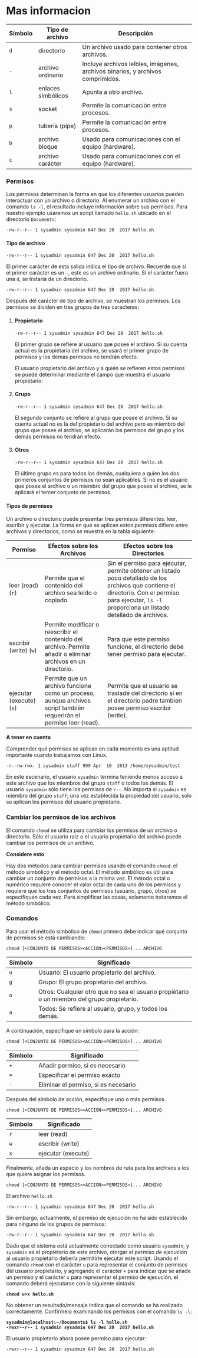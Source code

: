 # Mas informacion

| Símbolo | Tipo de archivo    | Descripción                                                                    |
| ------- | ------------------ | ------------------------------------------------------------------------------ |
| `d`     | directorio         | Un archivo usado para contener otros archivos.                                 |
| `-`     | archivo ordinario  | Incluye archivos leíbles, imágenes, archivos binarios, y archivos comprimidos. |
| `l`     | enlaces simbólicos | Apunta a otro archivo.                                                         |
| `s`     | socket             | Permite la comunicación entre procesos.                                        |
| `p`     | tubería (pipe)     | Permite la comunicación entre procesos.                                        |
| `b`     | archivo bloque     | Usado para comunicaciones con el equipo (hardware).                            |
| `c`     | archivo carácter   | Usado para comunicaciones con el equipo (hardware).                            |

### Permisos

Los permisos determinan la forma en que los diferentes usuarios pueden interactuar con un archivo o directorio. Al enumerar un archivo con el comando `ls -l`, el resultado incluye información sobre sus permisos. Para nuestro ejemplo usaremos un script llamado `hello.sh` ubicado en el directorio `Documents`:                           &#x20;

```
-rw-r--r-- 1 sysadmin sysadmin 647 Dec 20  2017 hello.sh
```

#### Tipo de archivo

```
-rw-r--r-- 1 sysadmin sysadmin 647 Dec 20  2017 hello.sh
```

El primer carácter de esta salida indica el tipo de archivo. Recuerde que si el primer carácter es un `-`, este es un archivo ordinario. Si el carácter fuera una `d`, se trataría de un directorio.

```
-rw-r--r-- 1 sysadmin sysadmin 647 Dec 20  2017 hello.sh
```

Después del carácter de tipo de archivo, se muestran los permisos. Los permisos se dividen en tres grupos de tres caracteres:

1.  #### Propietario

    ```
    -rw-r--r-- 1 sysadmin sysadmin 647 Dec 20  2017 hello.sh
    ```

    El primer grupo se refiere al usuario que posee el archivo. Si su cuenta actual es la propietaria del archivo, se usará el primer grupo de permisos y los demás permisos no tendrán efecto.

    El usuario propietario del archivo y a quién se refieren estos permisos se puede determinar mediante el campo que muestra el usuario propietario:
2.  #### Grupo

    ```
    -rw-r--r-- 1 sysadmin sysadmin 647 Dec 20  2017 hello.sh
    ```

    El segundo conjunto se refiere al grupo que posee el archivo. Si su cuenta actual no es la del propietario del archivo pero es miembro del grupo que posee el archivo, se aplicarán los permisos del grupo y los demás permisos no tendrán efecto.
3.  #### Otros

    ```
    -rw-r--r-- 1 sysadmin sysadmin 647 Dec 20  2017 hello.sh
    ```

    El último grupo es para todos los demás, cualquiera a quien los dos primeros conjuntos de permisos no sean aplicables. Si no es el usuario que posee el archivo o un miembro del grupo que posee el archivo, se le aplicará el tercer conjunto de permisos.

#### Tipos de permisos

Un archivo o directorio puede presentar tres permisos diferentes: leer, escribir y ejecutar. La forma en que se aplican estos permisos difiere entre archivos y directorios, como se muestra en la tabla siguiente:

| Permiso                  | Efectos sobre los Archivos                                                                                         | Efectos sobre los Directorios                                                                                                                                                                           |
| ------------------------ | ------------------------------------------------------------------------------------------------------------------ | ------------------------------------------------------------------------------------------------------------------------------------------------------------------------------------------------------- |
| leer (read) (`r`)        | Permite que el contenido del archivo sea leído o copiado.                                                          | Sin el permiso para ejecutar, permite obtener un listado poco detallado de los archivos que contiene el directorio. Con el permiso para ejecutar, `ls -l` proporciona un listado detallado de archivos. |
| escribir (write) (`w`)   | Permite modificar o reescribir el contenido del archivo. Permite añadir o eliminar archivos en un directorio.      | Para que este permiso funcione, el directorio debe tener permiso para ejecutar.                                                                                                                         |
| ejecutar (execute) (`x`) | Permite que un archivo funcione como un proceso, aunque archivos script también requerirán el permiso leer (read). | Permite que el usuario se traslade del directorio si en el directorio padre también posee permiso escribir (write).                                                                                     |

**A tener en cuenta**

Comprender qué permisos se aplican en cada momento es una aptitud importante cuando trabajamos con Linux.&#x20;

```
-r--rw-rwx. 1 sysadmin staff 999 Apr  10  2013 /home/sysadmin/test
```

En este escenario, el usuario `sysadmin` termina teniendo menos acceso a este archivo que los miembros del grupo `staff` o todos los demás. El usuario `sysadmin` sólo tiene los permisos de `r--`. No importa si `sysadmin` es miembro del grupo `staff`; una vez establecida la propiedad del usuario, solo se aplican los permisos del usuario propietario.

### Cambiar los permisos de los archivos

El comando `chmod` se utiliza para cambiar los permisos de un archivo o directorio. Sólo el usuario raíz o el usuario propietario del archivo puede cambiar los permisos de un archivo.

**Considere esto**

Hay dos métodos para cambiar permisos usando el comando `chmod`: el método simbólico y el método octal. El método simbólico es útil para cambiar un conjunto de permisos a la misma vez. El método octal o numérico requiere conocer el valor octal de cada uno de los permisos y requiere que los tres conjuntos de permisos (usuario, grupo, otros) se especifiquen cada vez. Para simplificar las cosas, solamente trataremos el método simbólico.

### Comandos

Para usar el método simbólico de `chmod` primero debe indicar qué conjunto de permisos se está cambiando:

```
chmod [<CONJUNTO DE PERMISOS><ACCIÓN><PERMISOS>]... ARCHIVO
```

| Símbolo | Significado                                                                                 |
| ------- | ------------------------------------------------------------------------------------------- |
| `u`     | Usuario: El usuario propietario del archivo.                                                |
| `g`     | Grupo: El grupo propietario del archivo.                                                    |
| `o`     | Otros: Cualquier otro que no sea el usuario propietario o un miembro del grupo propietario. |
| `a`     | Todos: Se refiere al usuario, grupo, y todos los demás.                                     |

A continuación, especifique un símbolo para la acción:

```
chmod [<CONJUNTO DE PERMISOS><ACCIÓN><PERMISOS>]... ARCHIVO
```

| Símbolo | Significado                          |
| ------- | ------------------------------------ |
| `+`     | Añadir permiso, si es necesario      |
| `=`     | Especificar el permiso exacto        |
| `-`     | Eliminar el permiso, si es necesario |

Después del símbolo de acción, especifique uno o más permisos.

```
chmod [<CONJUNTO DE PERMISOS><ACCIÓN><PERMISOS>]... ARCHIVO
```

| Símbolo | Significado        |
| ------- | ------------------ |
| `r`     | leer (read)        |
| `w`     | escribir (write)   |
| `x`     | ejecutar (execute) |

Finalmente, añada un espacio y los nombres de ruta para los archivos a los que quiere asignar los permisos.

```
chmod [<CONJUNTO DE PERMISOS><ACCIÓN><PERMISOS>]... ARCHIVO
```

El archivo `hello.sh`                       &#x20;

```
-rw-r--r-- 1 sysadmin sysadmin 647 Dec 20  2017 hello.sh
```

Sin embargo, actualmente, el permiso de ejecución no ha sido establecido para ninguno de los grupos de permisos:

```
-rw-r--r-- 1 sysadmin sysadmin 647 Dec 20  2017 hello.sh
```

Dado que el sistema está actualmente conectado como usuario `sysadmin`, y `sysadmin` es el propietario de este archivo, otorgar el permiso de ejecución al usuario propietario debería permitirle ejecutar este script. Usando el comando `chmod` con el carácter `u` para representar el conjunto de permisos del usuario propietario, y agregando el carácter `+` para indicar que se añade ­un permiso y el carácter `x` para representar el permiso de ejecución, el comando deberá ejecutarse con la siguiente sintaxis:

<pre><code><strong>chmod u+x hello.sh
</strong></code></pre>

No obtener un resultado/mensaje indica que el comando se ha realizado correctamente. Confírmelo examinando los permisos con el comando `ls -l`:

<pre><code><strong>sysadmin@localhost:~/Documents$ ls -l hello.sh                                  
</strong><strong>-rwxr--r-- 1 sysadmin sysadmin 647 Dec 20  2017 hello.sh
</strong></code></pre>

El usuario propietario ahora posee permiso para ejecutar:

```
-rwxr--r-- 1 sysadmin sysadmin 647 Dec 20  2017 hello.sh
```
